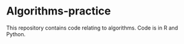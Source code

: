 # Algorithms-practice

This repository contains code relating to algorithms. Code is in R and Python.
